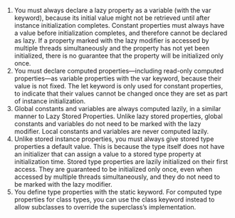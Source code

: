 1. You must always declare a lazy property as a variable (with the var keyword), because its initial value might not be retrieved until after instance initialization completes. Constant properties must always have a value before initialization completes, and therefore cannot be declared as lazy. If a property marked with the lazy modifier is accessed by multiple threads simultaneously and the property has not yet been initialized, there is no guarantee that the property will be initialized only once.
2. You must declare computed properties—including read-only computed properties—as variable properties with the var keyword, because their value is not fixed. The let keyword is only used for constant properties, to indicate that their values cannot be changed once they are set as part of instance initialization.
3. Global constants and variables are always computed lazily, in a similar manner to Lazy Stored Properties. Unlike lazy stored properties, global constants and variables do not need to be marked with the lazy modifier. Local constants and variables are never computed lazily.
4. Unlike stored instance properties, you must always give stored type properties a default value. This is because the type itself does not have an initializer that can assign a value to a stored type property at initialization time. Stored type properties are lazily initialized on their first access. They are guaranteed to be initialized only once, even when accessed by multiple threads simultaneously, and they do not need to be marked with the lazy modifier.
5. You define type properties with the static keyword. For computed type properties for class types, you can use the class keyword instead to allow subclasses to override the superclass’s implementation.